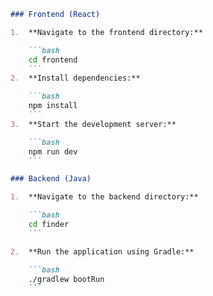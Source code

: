 ```markdown
### Frontend (React)

1.  **Navigate to the frontend directory:**

    ```bash
    cd frontend
    ```
2.  **Install dependencies:**

    ```bash
    npm install
    ```
3.  **Start the development server:**

    ```bash
    npm run dev
    ```

### Backend (Java)

1.  **Navigate to the backend directory:**

    ```bash
    cd finder
    ```

2.  **Run the application using Gradle:**

    ```bash
    ./gradlew bootRun
    ```


